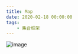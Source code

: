 ```yaml
---
title: Map
date: 2020-02-18 00:00:00
tags:
    - 集合框架
---
```

  
![image](https://gitee.com/wt1814/pic-host/raw/master/images/java/JDK/Collection/collection-3.png)  

